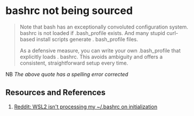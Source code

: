 # bashrc not being sourced

> Note that bash has an exceptionally convoluted configuration system. bashrc is not
> loaded if .bash_profile exists. And many stupid curl-based install scripts generate .
> bash_profile files.
>
> As a defensive measure, you can write your own .bash_profile that explicitly loads .
> bashrc. This avoids ambiguity and offers a consistent, straightforward setup every time.

NB _The above quote has a spelling error corrected_

## Resources and References

1. [Reddit: WSL2 isn't processing my ~/.bashrc on initialization](https://www.reddit.com/r/bashonubuntuonwindows/comments/l6y66i/wsl2_isnt_processing_my_bashrc_on_initialization/)
